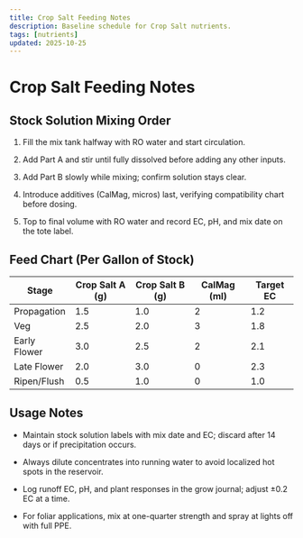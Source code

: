 ```yaml
---
title: Crop Salt Feeding Notes
description: Baseline schedule for Crop Salt nutrients.
tags: [nutrients]
updated: 2025-10-25
---
```


# Crop Salt Feeding Notes

## Stock Solution Mixing Order

1. Fill the mix tank halfway with RO water and start circulation.

1. Add Part A and stir until fully dissolved before adding any other inputs.

1. Add Part B slowly while mixing; confirm solution stays clear.

1. Introduce additives (CalMag, micros) last, verifying compatibility chart before dosing.

1. Top to final volume with RO water and record EC, pH, and mix date on the tote label.

## Feed Chart (Per Gallon of Stock)

| Stage | Crop Salt A (g) | Crop Salt B (g) | CalMag (ml) | Target EC |
|-------|-----------------|-----------------|-------------|-----------|
| Propagation | 1.5 | 1.0 | 2 | 1.2 |
| Veg | 2.5 | 2.0 | 3 | 1.8 |
| Early Flower | 3.0 | 2.5 | 2 | 2.1 |
| Late Flower | 2.0 | 3.0 | 0 | 2.3 |
| Ripen/Flush | 0.5 | 1.0 | 0 | 1.0 |

## Usage Notes

- Maintain stock solution labels with mix date and EC; discard after 14 days or if precipitation occurs.

- Always dilute concentrates into running water to avoid localized hot spots in the reservoir.

- Log runoff EC, pH, and plant responses in the grow journal; adjust ±0.2 EC at a time.

- For foliar applications, mix at one-quarter strength and spray at lights off with full PPE.
